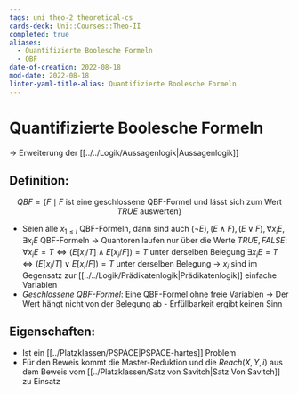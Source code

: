 ```yaml
---
tags: uni theo-2 theoretical-cs
cards-deck: Uni::Courses::Theo-II
completed: true
aliases:
  - Quantifizierte Boolesche Formeln
  - QBF
date-of-creation: 2022-08-18
mod-date: 2022-08-18
linter-yaml-title-alias: Quantifizierte Boolesche Formeln
---
```


# Quantifizierte Boolesche Formeln
→ Erweiterung der [[../../Logik/Aussagenlogik|Aussagenlogik]]

## Definition:
$$QBF=\{F\mid F \text{ ist eine geschlossene QBF-Formel und lässt sich zum Wert }TRUE\text{ auswerten}\}$$
- Seien alle $x_{1\leq i}$ QBF-Formeln, dann sind auch $(\neg E),(E\wedge F),(E\vee F),\forall x_iE,\exists x_iE$ QBF-Formeln
	→ Quantoren laufen nur über die Werte $TRUE,FALSE:$
	$\forall x_iE=T\Leftrightarrow (E[x_i/T]\wedge E[x_i/F])=T$ unter derselben Belegung
	$\exists x_iE=T\Leftrightarrow (E[x_i/T]\vee E[x_i/F])=T$ unter derselben Belegung
	→ $x_i$ sind im Gegensatz zur [[../../Logik/Prädikatenlogik|Prädikatenlogik]] einfache Variablen
- *Geschlossene QBF-Formel*: Eine QBF-Formel ohne freie Variablen
	→ Der Wert hängt nicht von der Belegung ab - Erfüllbarkeit ergibt keinen Sinn

## Eigenschaften:
- Ist ein [[../Platzklassen/PSPACE|PSPACE-hartes]] Problem
- Für den Beweis kommt die Master-Reduktion und die $Reach(X,Y,i)$ aus dem Beweis vom [[../Platzklassen/Satz von Savitch|Satz Von Savitch]] zu Einsatz
